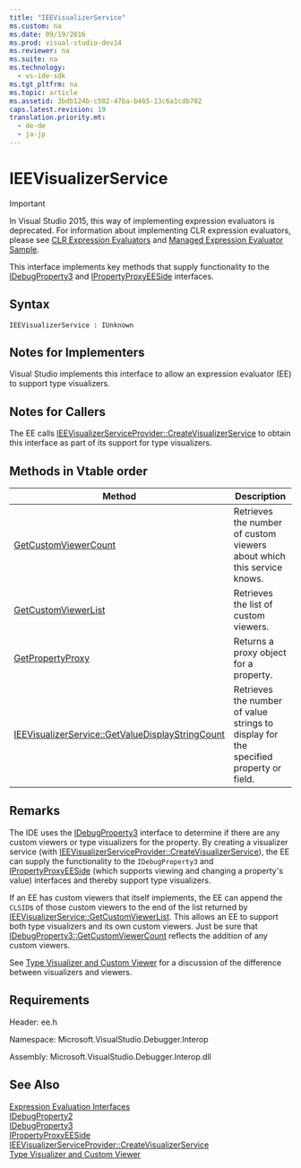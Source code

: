```yaml
---
title: "IEEVisualizerService"
ms.custom: na
ms.date: 09/19/2016
ms.prod: visual-studio-dev14
ms.reviewer: na
ms.suite: na
ms.technology: 
  - vs-ide-sdk
ms.tgt_pltfrm: na
ms.topic: article
ms.assetid: 3bdb124b-c582-47ba-b465-13c6a1cdb702
caps.latest.revision: 19
translation.priority.mt: 
  - de-de
  - ja-jp
---
```

# IEEVisualizerService
> [!IMPORTANT]
>  In Visual Studio 2015, this way of implementing expression evaluators is deprecated. For information about implementing CLR expression evaluators, please see [CLR Expression Evaluators](https://github.com/Microsoft/ConcordExtensibilitySamples/wiki/CLR-Expression-Evaluators) and [Managed Expression Evaluator Sample](https://github.com/Microsoft/ConcordExtensibilitySamples/wiki/Managed-Expression-Evaluator-Sample).  
  
 This interface implements key methods that supply functionality to the [IDebugProperty3](../vs140/IDebugProperty3.md) and [IPropertyProxyEESide](../vs140/IPropertyProxyEESide.md) interfaces.  
  
## Syntax  
  
```  
IEEVisualizerService : IUnknown  
```  
  
## Notes for Implementers  
 Visual Studio implements this interface to allow an expression evaluator (EE) to support type visualizers.  
  
## Notes for Callers  
 The EE calls [IEEVisualizerServiceProvider::CreateVisualizerService](../vs140/IEEVisualizerServiceProvider--CreateVisualizerService.md) to obtain this interface as part of its support for type visualizers.  
  
## Methods in Vtable order  
  
|Method|Description|  
|------------|-----------------|  
|[GetCustomViewerCount](../vs140/IEEVisualizerService--GetCustomViewerCount.md)|Retrieves the number of custom viewers about which this service knows.|  
|[GetCustomViewerList](../vs140/IEEVisualizerService--GetCustomViewerList.md)|Retrieves the list of custom viewers.|  
|[GetPropertyProxy](../vs140/IEEVisualizerService--GetPropertyProxy.md)|Returns a proxy object for a property.|  
|[IEEVisualizerService::GetValueDisplayStringCount](../vs140/IEEVisualizerService--GetValueDisplayStringCount.md)|Retrieves the number of value strings to display for the specified property or field.|  
  
## Remarks  
 The IDE uses the [IDebugProperty3](../vs140/IDebugProperty3.md) interface to determine if there are any custom viewers or type visualizers for the property. By creating a visualizer service (with [IEEVisualizerServiceProvider::CreateVisualizerService](../vs140/IEEVisualizerServiceProvider--CreateVisualizerService.md)), the EE can supply the functionality to the `IDebugProperty3` and [IPropertyProxyEESide](../vs140/IPropertyProxyEESide.md) (which supports viewing and changing a property's value) interfaces and thereby support type visualizers.  
  
 If an EE has custom viewers that itself implements, the EE can append the `CLSID`s of those custom viewers to the end of the list returned by [IEEVisualizerService::GetCustomViewerList](../vs140/IEEVisualizerService--GetCustomViewerList.md). This allows an EE to support both type visualizers and its own custom viewers. Just be sure that [IDebugProperty3::GetCustomViewerCount](../vs140/IDebugProperty3--GetCustomViewerCount.md) reflects the addition of any custom viewers.  
  
 See [Type Visualizer and Custom Viewer](../vs140/Type-Visualizer-and-Custom-Viewer.md) for a discussion of the difference between visualizers and viewers.  
  
## Requirements  
 Header: ee.h  
  
 Namespace: Microsoft.VisualStudio.Debugger.Interop  
  
 Assembly: Microsoft.VisualStudio.Debugger.Interop.dll  
  
## See Also  
 [Expression Evaluation Interfaces](../vs140/Expression-Evaluation-Interfaces.md)   
 [IDebugProperty2](../vs140/IDebugProperty2.md)   
 [IDebugProperty3](../vs140/IDebugProperty3.md)   
 [IPropertyProxyEESide](../vs140/IPropertyProxyEESide.md)   
 [IEEVisualizerServiceProvider::CreateVisualizerService](../vs140/IEEVisualizerServiceProvider--CreateVisualizerService.md)   
 [Type Visualizer and Custom Viewer](../vs140/Type-Visualizer-and-Custom-Viewer.md)